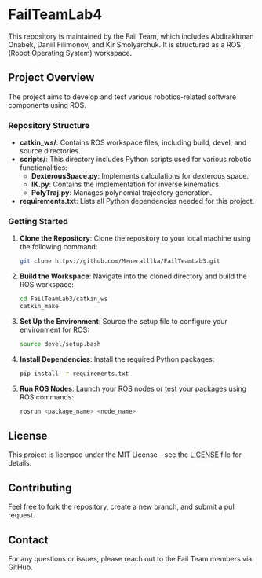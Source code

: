 # FailTeamLab4

This repository is maintained by the Fail Team, which includes Abdirakhman Onabek, Daniil Filimonov, and Kir Smolyarchuk. It is structured as a ROS (Robot Operating System) workspace.

## Project Overview

The project aims to develop and test various robotics-related software components using ROS.

### Repository Structure

- **catkin_ws/**: Contains ROS workspace files, including build, devel, and source directories.
- **scripts/**: This directory includes Python scripts used for various robotic functionalities:
  - **DexterousSpace.py**: Implements calculations for dexterous space.
  - **IK.py**: Contains the implementation for inverse kinematics.
  - **PolyTraj.py**: Manages polynomial trajectory generation.
- **requirements.txt**: Lists all Python dependencies needed for this project.

### Getting Started

1. **Clone the Repository**:
   Clone the repository to your local machine using the following command:
   ```bash
   git clone https://github.com/Meneralllka/FailTeamLab3.git
   ```
   
2. **Build the Workspace**:
   Navigate into the cloned directory and build the ROS workspace:
   ```bash
   cd FailTeamLab3/catkin_ws
   catkin_make
   ```
   
3. **Set Up the Environment**:
   Source the setup file to configure your environment for ROS:
   ```bash
   source devel/setup.bash
   ```
   
4. **Install Dependencies**:
   Install the required Python packages:
   ```bash
   pip install -r requirements.txt
   ```

5. **Run ROS Nodes**:
   Launch your ROS nodes or test your packages using ROS commands:
   ```bash
   rosrun <package_name> <node_name>
   ```

## License

This project is licensed under the MIT License - see the [LICENSE](LICENSE) file for details.

## Contributing

Feel free to fork the repository, create a new branch, and submit a pull request.

## Contact

For any questions or issues, please reach out to the Fail Team members via GitHub.

